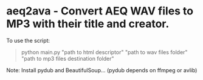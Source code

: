 # aeq2ava - Convert AEQ WAV files to MP3 with their title and creator.

To use the script:
> python main.py "path to html descriptor" "path to wav files folder" "path to mp3 files destination folder"

Note: Install pydub and BeautifulSoup... (pydub depends on ffmpeg or avlib)
